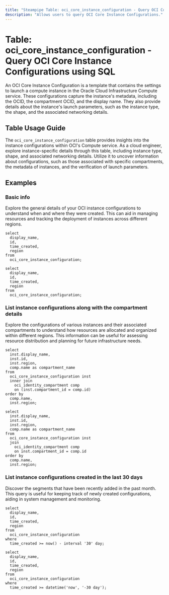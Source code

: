 ```yaml
---
title: "Steampipe Table: oci_core_instance_configuration - Query OCI Core Instance Configurations using SQL"
description: "Allows users to query OCI Core Instance Configurations."
---
```


# Table: oci_core_instance_configuration - Query OCI Core Instance Configurations using SQL

An OCI Core Instance Configuration is a template that contains the settings to launch a compute instance in the Oracle Cloud Infrastructure Compute service. These configurations capture the instance's metadata, including the OCID, the compartment OCID, and the display name. They also provide details about the instance's launch parameters, such as the instance type, the shape, and the associated networking details.

## Table Usage Guide

The `oci_core_instance_configuration` table provides insights into the instance configurations within OCI's Compute service. As a cloud engineer, explore instance-specific details through this table, including instance type, shape, and associated networking details. Utilize it to uncover information about configurations, such as those associated with specific compartments, the metadata of instances, and the verification of launch parameters.

## Examples

### Basic info
Explore the general details of your OCI instance configurations to understand when and where they were created. This can aid in managing resources and tracking the deployment of instances across different regions.

```sql+postgres
select
  display_name,
  id,
  time_created,
  region
from
  oci_core_instance_configuration;
```

```sql+sqlite
select
  display_name,
  id,
  time_created,
  region
from
  oci_core_instance_configuration;
```

### List instance configurations along with the compartment details
Explore the configurations of various instances and their associated compartments to understand how resources are allocated and organized within different regions. This information can be useful for assessing resource distribution and planning for future infrastructure needs.

```sql+postgres
select
  inst.display_name,
  inst.id,
  inst.region,
  comp.name as compartment_name
from
  oci_core_instance_configuration inst
  inner join
    oci_identity_compartment comp
    on (inst.compartment_id = comp.id)
order by
  comp.name,
  inst.region;
```

```sql+sqlite
select
  inst.display_name,
  inst.id,
  inst.region,
  comp.name as compartment_name
from
  oci_core_instance_configuration inst
  join
    oci_identity_compartment comp
    on inst.compartment_id = comp.id
order by
  comp.name,
  inst.region;
```

### List instance configurations created in the last 30 days
Discover the segments that have been recently added in the past month. This query is useful for keeping track of newly created configurations, aiding in system management and monitoring.

```sql+postgres
select
  display_name,
  id,
  time_created,
  region
from
  oci_core_instance_configuration
where
  time_created >= now() - interval '30' day;
```

```sql+sqlite
select
  display_name,
  id,
  time_created,
  region
from
  oci_core_instance_configuration
where
  time_created >= datetime('now', '-30 day');
```